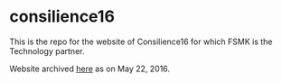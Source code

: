 # consilience16
This is the repo for the website of Consilience16 for which FSMK is the Technology partner. 

Website archived [here](https://web.archive.org/web/20160522141651/http://www.consilience-nls.com/) as on May 22, 2016.